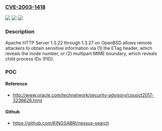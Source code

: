 ### [CVE-2003-1418](https://cve.mitre.org/cgi-bin/cvename.cgi?name=CVE-2003-1418)
![](https://img.shields.io/static/v1?label=Product&message=n%2Fa&color=blue)
![](https://img.shields.io/static/v1?label=Version&message=n%2Fa&color=blue)
![](https://img.shields.io/static/v1?label=Vulnerability&message=n%2Fa&color=brighgreen)

### Description

Apache HTTP Server 1.3.22 through 1.3.27 on OpenBSD allows remote attackers to obtain sensitive information via (1) the ETag header, which reveals the inode number, or (2) multipart MIME boundary, which reveals child process IDs (PID).

### POC

#### Reference
- http://www.oracle.com/technetwork/security-advisory/cpuoct2017-3236626.html

#### Github
- https://github.com/KINGSABRI/nessus-search

